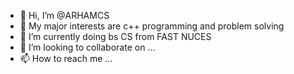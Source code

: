 - 👋 Hi, I’m @ARHAMCS
- 👀 My major interests are c++ programming and problem solving
- 🌱 I’m currently doing bs CS from FAST NUCES
- 💞️ I’m looking to collaborate on ...
- 📫 How to reach me ...

<!---
ARHAMCS/ARHAMCS is a ✨ special ✨ repository because its `README.md` (this file) appears on your GitHub profile.
You can click the Preview link to take a look at your changes.
--->
